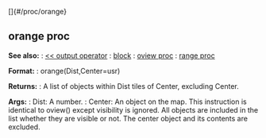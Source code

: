 []{#/proc/orange}
  ## orange proc
  **See also:**
  :   [\<\< output operator](ref/operator/%3c%3c/output)
  :   [block](ref/proc/block)
  :   [oview proc](ref/proc/oview)
  :   [range proc](ref/proc/range)
  <!-- -->
  **Format:**
  :   orange(Dist,Center=usr)
  <!-- -->
  **Returns:**
  :   A list of objects within Dist tiles of Center, excluding Center.
  <!-- -->
  **Args:**
  :   Dist: A number.
  :   Center: An object on the map.
  This instruction is identical to oview() except visibility is ignored.
  All objects are included in the list whether they are visible or not.
  The center object and its contents are excluded.